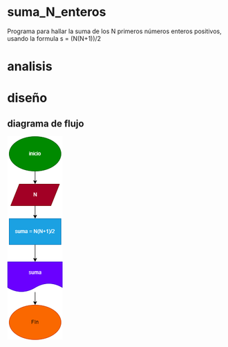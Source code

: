 # suma_N_enteros
Programa para hallar la suma de los N primeros números enteros positivos, usando la formula s = (N(N+1))/2

# analisis

# diseño

## diagrama de flujo 
![Diagrama de flujo](diagrama.png "diagrama de flujo")